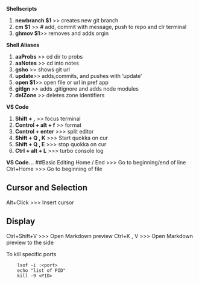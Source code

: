 **Shellscripts**

1. **newbranch $1** >> creates new  git branch
2. **cm $1** >> # add, commit with message, push to repo and clr terminal
4. **ghmov $1**>> removes and adds orgin


**Shell Aliases**

1. **aaProbs** >> cd dir to probs
2. **aaNotes** >> cd into notes
3. **gsho** >> shows git url
4. **update**>> adds,commits, and pushes with ‘update’
5. **open $1**>> open file or url in pref app
6. **gitIgn** >> adds .gitignore and adds node modules
7. **delZone** >> deletes zone identifiers

**VS Code**
1. **Shift + ,** >> focus terminal
2. **Control + alt + f** >> format
3. **Control + enter** >>> split editor
4. **Shift + Q , K** >>> Start quokka on cur
5. **Shift + Q , E** >>> stop quokka on cur
6. **Ctrl + alt + L** >>> turbo console log

**VS Code...**
##Basic Editing
Home / End >>> Go to beginning/end of line
Ctrl+Home >>> Go to beginning of file

## Cursor and Selection
Alt+Click >>> Insert cursor

## Display 
Ctrl+Shift+V >>> Open Markdown preview
Ctrl+K , V >>> Open Markdown preview to the side


To kill specific ports
```console
	lsof -i :<port>
	echo "list of PID"
	kill -9 <PID>

```
